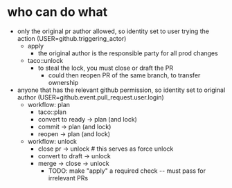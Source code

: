 # who can do what

- only the original pr author allowed, so identity set to user trying the action
  (USER=github.triggering_actor)
  - apply
    - the original author is the responsible party for all prod changes
  - taco::unlock
    - to steal the lock, you must close or draft the PR
      - could then reopen PR of the same branch, to transfer ownership
- anyone that has the relevant github permission, so identity set to original
  author (USER=github.event.pull_request.user.login)
  - workflow: plan
    - taco::plan
    - convert to ready -> plan (and lock)
    - commit -> plan (and lock)
    - reopen -> plan (and lock)
  - workflow: unlock
    - close pr -> unlock # this serves as force unlock
    - convert to draft -> unlock
    - merge -> close -> unlock
      - TODO: make "apply" a required check -- must pass for irrelevant PRs
